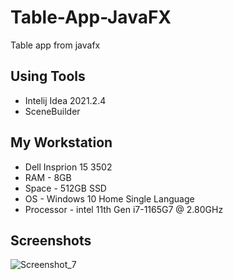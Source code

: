 # Table-App-JavaFX
Table app from javafx

## Using Tools
- Intelij Idea 2021.2.4
- SceneBuilder

## My Workstation
- Dell Insprion 15 3502
- RAM - 8GB
- Space - 512GB SSD
- OS - Windows 10 Home Single Language
- Processor - intel 11th Gen i7-1165G7 @ 2.80GHz

## Screenshots
![Screenshot_7](https://user-images.githubusercontent.com/90706926/149553293-3007e154-ebd5-40a7-aa99-5790f358b2fb.png)
